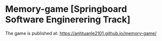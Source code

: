 # Memory-game [Springboard Software Enginerering Track]

The game is published at: https://anhtuanle2101.github.io/memory-game/
